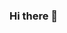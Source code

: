 ### Hi there 👋

<!--
**OluwafisayoIbrahim/OluwafisayoIbrahim** is a ✨ _special_ ✨ repository because its `README.md` (this file) appears on your GitHub profile.

Here are some ideas to get you started:

- 🔭 I’m currently working on C/C++, HTML, CSS and JavaScript
- 🌱 I’m currently learning JavaScript
- 👯 I’m looking to collaborate on ...
- 🤔 I’m looking for help with ...
- 💬 Ask me about ...
- 📫 How to reach me: oluwafisayoibrahim2@hmail.com
- 😄 Pronouns: ...
- ⚡ Fun fact: ...
-->
